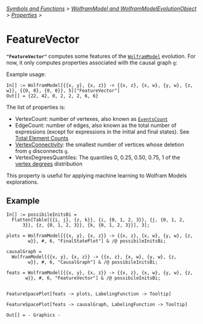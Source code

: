###### [Symbols and Functions](/README.md#symbols-and-functions) > [WolframModel and WolframModelEvolutionObject](../WolframModelAndWolframModelEvolutionObject.md) > [Properties](../WolframModelAndWolframModelEvolutionObject.md#properties) >

# FeatureVector

**`"FeatureVector"`** computes some features of the [`WolframModel`](Documentation/SymbolsAndFunctions/WolframModelAndWolframModelEvolutionObject/WolframModelAndWolframModelEvolutionObject.md) evolution. For now, it only computes properties associated with the causal graph `g`:

Example usage:
```wl
In[] := WolframModel[{{x, y}, {x, z}} -> {{x, z}, {x, w}, {y, w}, {z, w}}, {{0, 0}, {0, 0}}, 5]["FeatureVector"]
Out[] = {22, 42, 0, 2, 2, 2, 6, 6}
```


The list of properties is:
- VertexCount: number of vertexes, also known as [`EventsCount`](Documentation/SymbolsAndFunctions/WolframModelAndWolframModelEvolutionObject/Properties/EventCounts.md)
- EdgeCount: number of edges, also known as the total number of expressions (except for expressions in the initial and final states). See [Total Element Counts](Documentation/SymbolsAndFunctions/WolframModelAndWolframModelEvolutionObject/Properties/TotalElementCounts.md)
- [VertexConnectivity](https://reference.wolfram.com/language/ref/VertexConnectivity.html): the smallest number of vertices whose deletion from `g` disconnects `g`.
- VertexDegreesQuantiles: The quantiles 0, 0.25, 0.50, 0.75, 1 of the [vertex degrees](https://reference.wolfram.com/language/ref/VertexDegree.html) distribution




This property is useful for applying machine learning to Wolfram Models explorations.



## Example

```wl
In[] := possibileInitsBi = 
  Flatten[Table[{{i, j}, {z, k}}, {i, {0, 1, 2, 3}}, {j, {0, 1, 2, 
      3}}, {z, {0, 1, 2, 3}}, {k, {0, 1, 2, 3}}], 3];

plots = WolframModel[{{x, y}, {x, z}} -> {{x, z}, {x, w}, {y, w}, {z, 
        w}}, #, 6, "FinalStatePlot"] & /@ possibileInitsBi;

causalGraph = 
  WolframModel[{{x, y}, {x, z}} -> {{x, z}, {x, w}, {y, w}, {z, 
        w}}, #, 6, "CausalGraph"] & /@ possibileInitsBi;

feats = WolframModel[{{x, y}, {x, z}} -> {{x, z}, {x, w}, {y, w}, {z, 
       w}}, #, 6, "FeatureVector"] & /@ possibileInitsBi;


FeatureSpacePlot[feats -> plots, LabelingFunction -> Tooltip]

FeatureSpacePlot[feats -> causalGraph, LabelingFunction -> Tooltip]
```
```wl
Out[] = - Graphics -
```



